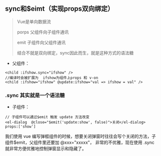 ## sync和$eimt（实现props双向绑定）

> Vue是单向数据流
>
> porps 父组件向子组件通讯
>
> emit 子组件向父组件通讯
>
> 结合不就是双向绑定，sync因此而生，就是这种方式的语法糖

- 父组件：

```vue
<child :ifshow.sync="ifshow" />
//编译时会被扩展为  ifshow为组件上props 和 v-on
<child :ifshow="ifshow" @update:ifshow="val => ifshow = val" />
```

### .sync 其实就是一个语法糖

- 子组件：

```vue
// 子组件可以通过$emit 触发 update 方法改变
<el-dialog  @close="$emit('update:show', false)">关闭</el-dialog>
props:['show']
```

我们使用 vue 编写弹框组件的时候，想要关闭弹窗时往往会写个关闭的方法，子组件$emit，父组件里还要加 @xxx="xxxxx"， 非常的不优雅，现在使用 .sync 就非常方便优雅地控制弹窗显示和隐藏了。

 
